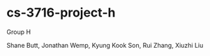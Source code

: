 cs-3716-project-h
=================

Group H

Shane Butt,
Jonathan Wemp,
Kyung Kook Son,
Rui Zhang,
Xiuzhi Liu
